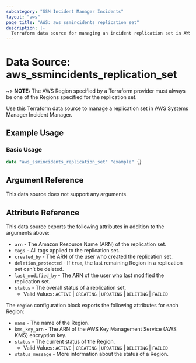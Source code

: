 ```yaml
---
subcategory: "SSM Incident Manager Incidents"
layout: "aws"
page_title: "AWS: aws_ssmincidents_replication_set"
description: |-
  Terraform data source for managing an incident replication set in AWS Systems Manager Incident Manager.
---
```


# Data Source: aws_ssmincidents_replication_set

~> **NOTE:** The AWS Region specified by a Terraform provider must always be one of the Regions specified for the replication set.

Use this Terraform data source to manage a replication set in AWS Systems Manager Incident Manager.

## Example Usage

### Basic Usage

```terraform
data "aws_ssmincidents_replication_set" "example" {}
```

## Argument Reference

This data source does not support any arguments.

## Attribute Reference

This data source exports the following attributes in addition to the arguments above:

* `arn` - The Amazon Resource Name (ARN) of the replication set.
* `tags` - All tags applied to the replication set.
* `created_by` - The ARN of the user who created the replication set.
* `deletion_protected` - If `true`, the last remaining Region in a replication set can’t be deleted.
* `last_modified_by` - The ARN of the user who last modified the replication set.
* `status` - The overall status of a replication set.
    * Valid Values: `ACTIVE` | `CREATING` | `UPDATING` | `DELETING` | `FAILED`

The `region` configuration block exports the following attributes for each Region:

* `name` - The name of the Region.
* `kms_key_arn` - The ARN of the AWS Key Management Service (AWS KMS) encryption key.
* `status` - The current status of the Region.
    * Valid Values: `ACTIVE` | `CREATING` | `UPDATING` | `DELETING` | `FAILED`
* `status_message` - More information about the status of a Region.
